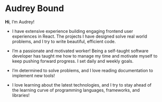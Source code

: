 # Audrey Bound


**Hi**, I’m Audrey!

+ I have extensive experience building engaging frontend user experiences in React. The projects I have designed solve real world problems, and I try to write beautiful, efficient code.

+ I’m a passionate and motivated worker! Being a self-taught software developer has taught me how to manage my time and motivate myself to keep pushing forward progress. I set daily and weekly goals.

+ I’m determined to solve problems, and I love reading documentation to implement new tools!

+ I love learning about the latest technologies, and I try to stay ahead of the learning curve of programming languages, frameworks, and libraries!
